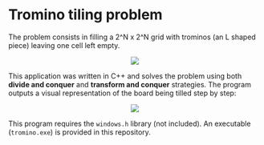 # Tromino tiling problem

The problem consists in filling a 2^N x 2^N grid with trominos (an L shaped piece) leaving one cell left empty.

<p align="center">
  <img src="https://i.imgur.com/PSs8Nl7.png">
</p>

This application was written in C++ and solves the problem using both **divide and conquer** and **transform and conquer** strategies. The program outputs a visual representation of the board being tilled step by step:

<p align="center">
  <img src="https://gfycat.com/grizzledunlinedblowfish">
</p>

This program requires the ```windows.h``` library (not included). An executable (```tromino.exe```) is provided in this repository.
